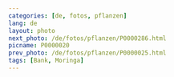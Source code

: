 ```yaml
---
categories: [de, fotos, pflanzen]
lang: de
layout: photo
next_photo: /de/fotos/pflanzen/P0000286.html
picname: P0000020
prev_photo: /de/fotos/pflanzen/P0000025.html
tags: [Bank, Moringa]
---
```

